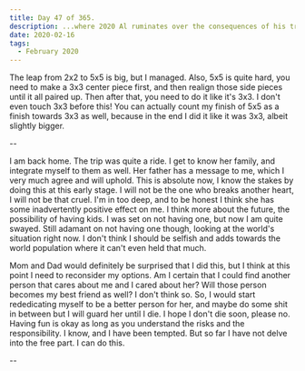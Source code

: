 ```yaml
---
title: Day 47 of 365.
description: ...where 2020 Al ruminates over the consequences of his trip.
date: 2020-02-16
tags:
  - February 2020
---
```


The leap from 2x2 to 5x5 is big, but I managed. Also, 5x5 is quite hard, you need to make a 3x3 center piece first, and then realign those side pieces until it all paired up. Then after that, you need to do it like it's 3x3. I don't even touch 3x3 before this! You can actually count my finish of 5x5 as a finish towards 3x3 as well, because in the end I did it like it was 3x3, albeit slightly bigger. 

--

I am back home. The trip was quite a ride. I get to know her family, and integrate myself to them as well. Her father has a message to me, which I very much agree and will uphold. This is absolute now, I know the stakes by doing this at this early stage. I will not be the one who breaks another heart, I will not be that cruel. I'm in too deep, and to be honest I think she has some inadvertently positive effect on me. I think more about the future, the possibility of having kids. I was set on not having one, but now I am quite swayed. Still adamant on not having one though, looking at the world's situation right now. I don't think I should be selfish and adds towards the world population where it can't even held that much.

Mom and Dad would definitely be surprised that I did this, but I think at this point I need to reconsider my options. Am I certain that I could find another person that cares about me and I cared about her? Will those person becomes my best friend as well? I don't think so. So, I would start rededicating myself to be a better person for her, and maybe do some shit in between but I will guard her until I die. I hope I don't die soon, please no. Having fun is okay as long as you understand the risks and the responsibility. I know, and I have been tempted. But so far I have not delve into the free part. I can do this. 

--



